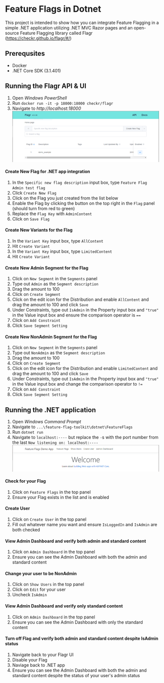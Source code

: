 # Feature Flags in Dotnet

This project is intended to show how you can integrate Feature Flagging in a simple .NET application utilizing .NET MVC Razor pages and an open-source Feature Flagging library called Flagr (https://checkr.github.io/flagr/#/)

## Prerequsites
- Docker
- .NET Core SDK (3.1.401)

## Running the Flagr API & UI
1. Open *Windows PowerShell*
2. Run `docker run -it -p 18000:18000 checkr/flagr`
3. Navigate to *http://localhost:18000*
![Flagr UI](https://github.com/excellaco/feature-flag-toolkit/blob/master/dotnet/FlagrScreenshot.PNG)

#### Create New Flag for .NET app integration
1. In the `Specific new flag description` input box, type `Feature Flag Admin test flag`
2. Click `Create New Flag`
3. Click on the Flag you just created from the list below
4. Enable the Flag by clicking the button on the top right in the `Flag` panel (should turn from red to green)
5. Replace the `Flag Key` with `AdminContent`
6. Click on `Save Flag`

#### Create New Variants for the Flag
1. In the `Variant Key` input box, type `AllContent`
2. Hit `Create Variant`
3. In the `Variant Key` input box, type `LimitedContent`
4. Hit `Create Variant`

#### Create New Admin Segment for the Flag
1. Click on `New Segment` in the `Segments` panel
2. Type out `Admin` as the `Segment description`
3. Drag the amount to 100
4. Click on `Create Segment`
5. Click on the edit icon for the Distribution and enable `AllContent` and drag the amount to 100 and click `Save`
6. Under Constraints, type out `IsAdmin` in the Property input box and `"true"` in the Value input box and ensure the comparison operator is `==`
7. Click on `Add Constraint`
8. Click `Save Segment Setting`

#### Create New NonAdmin Segment for the Flag
1. Click on `New Segment` in the `Segments` panel
2. Type out `NonAdmin` as the `Segment description`
3. Drag the amount to 100
4. Click on `Create Segment`
5. Click on the edit icon for the Distribution and enable `LimitedContent` and drag the amount to 100 and click `Save`
6. Under Constraints, type out `IsAdmin` in the Property input box and `"true"` in the Value input box and change the comparison operator to `!=`
7. Click on `Add Constraint`
8. Click `Save Segment Setting`

## Running the .NET application
1. Open *Windows Command Prompt*
2. Navigate to `...\feature-flag-toolkit\dotnet\FeatureFlags`
3. Run `dotnet run`
4. Navigate to `localhost:----` but replace the `-`s with the port number from the last `Now listening on: localhost:----`
![Feature Flag App](https://github.com/excellaco/feature-flag-toolkit/blob/master/dotnet/FeatureFlagAppScreenshot.PNG)

#### Check for your Flag
1. Click on `Feature Flags` in the top panel
2. Ensure your Flag exists in the list and is enabled

#### Create User
1. Click on `Create User` in the top panel
2. Fill out whatever name you want and ensure `IsLoggedIn` and `IsAdmin` are both checked

#### View Admin Dashboard and verify both admin and standard content
1. Click on `Admin Dashboard` in the top panel
2. Ensure you can see the Admin Dashboard with both the admin and standard content

#### Change your user to be NonAdmin
1. Click on `Show Users` in the top panel
2. Click on `Edit` for your user
3. Uncheck `IsAdmin`

#### View Admin Dashboard and verify only standard content
1. Click on `Admin Dashboard` in the top panel
2. Ensure you can see the Admin Dashboard with only the standard content

#### Turn off Flag and verify both admin and standard content despite IsAdmin status
1. Navigate back to your Flagr UI
2. Disable your Flag
3. Naviage back to .NET app
4. Ensure you can see the Admin Dashboard with both the admin and standard content despite the status of your user's admin status
